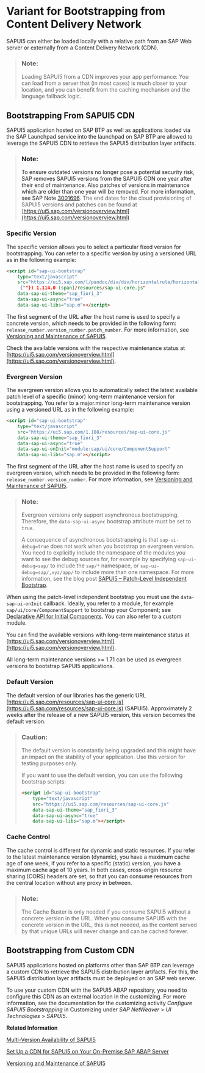 <!-- loio2d3eb2f322ea4a82983c1c62a33ec4ae -->

# Variant for Bootstrapping from Content Delivery Network

SAPUI5 can either be loaded locally with a relative path from an SAP Web server or externally from a Content Delivery Network \(CDN\). 

> ### Note:  
> Loading SAPUI5 from a CDN improves your app performance: You can load from a server that \(in most cases\) is much closer to your location, and you can benefit from the caching mechanism and the language fallback logic.



<a name="loio2d3eb2f322ea4a82983c1c62a33ec4ae__section_CDN"/>

## Bootstrapping From SAPUI5 CDN

SAPUI5 application hosted on SAP BTP as well as applications loaded via the SAP Launchpad service into the launchpad on SAP BTP are allowed to leverage the SAPUI5 CDN to retrieve the SAPUI5 distribution layer artifacts.

> ### Note:  
> To ensure outdated versions no longer pose a potential security risk, SAP removes SAPUI5 versions from the SAPUI5 CDN one year after their end of maintenance. Also patches of versions in maintenance which are older than one year will be removed. For more information, see SAP Note [3001696](https://launchpad.support.sap.com/#/notes/3001696). The end dates for the cloud provisioning of SAPUI5 versions and patches can be found at [https://ui5.sap.com/versionoverview.html](https://ui5.sap.com/versionoverview.html)



### Specific Version

The specific version allows you to select a particular fixed version for bootstrapping. You can refer to a specific version by using a versioned URL as in the following example:

```html
<script id="sap-ui-bootstrap"
    type="text/javascript"
    src="https://ui5.sap.com/[/pandoc/div/div/horizontalrule/horizontalrule/codeblock/strong/span
     {""}) 1.114.0 (span]/resources/sap-ui-core.js"
    data-sap-ui-theme="sap_fiori_3"
    data-sap-ui-async="true"
    data-sap-ui-libs="sap.m"></script>


```

The first segment of the URL after the host name is used to specify a concrete version, which needs to be provided in the following form: `release_number.version_number.patch_number`. For more information, see [Versioning and Maintenance of SAPUI5](../02_Read-Me-First/versioning-and-maintenance-of-sapui5-91f0214.md).

Check the available versions with the respective maintenance status at [https://ui5.sap.com/versionoverview.html](https://ui5.sap.com/versionoverview.html).



### Evergreen Version

The evergreen version allows you to automatically select the latest available patch level of a specific \(minor\) long-term maintenance version for bootstrapping. You refer to a major.minor long-term maintenance version using a versioned URL as in the following example:

```html
<script id="sap-ui-bootstrap"
    type="text/javascript"
    src="https://ui5.sap.com/1.108/resources/sap-ui-core.js"
    data-sap-ui-theme="sap_fiori_3"
    data-sap-ui-async="true"
    data-sap-ui-onInit="module:sap/ui/core/ComponentSupport"
    data-sap-ui-libs="sap.m"></script>


```

The first segment of the URL after the host name is used to specify an evergreen version, which needs to be provided in the following form: `release_number.version_number`. For more information, see [Versioning and Maintenance of SAPUI5](../02_Read-Me-First/versioning-and-maintenance-of-sapui5-91f0214.md).

> ### Note:  
> Evergreen versions only support asynchronous bootstrapping. Therefore, the `data-sap-ui-async` bootstrap attribute must be set to `true`.
> 
> A consequence of asynchronous bootstrapping is that `sap-ui-debug=true` does not work when you bootstrap an evergreen version. You need to explicitly include the namespace of the modules you want to see the debug sources for, for example by specifying `sap-ui-debug=sap/` to include the `sap/*` namespace, or `sap-ui-debug=sap/,xyz/app/` to include more than one namespace. For more information, see the blog post [SAPUI5 – Patch-Level Independent Bootstrap](https://blogs.sap.com/2022/04/14/sapui5-patch-level-independent-bootstrap/).

When using the patch-level independent bootstrap you must use the `data-sap-ui-onInit` callback. Ideally, you refer to a module, for example `sap/ui/core/ComponentSupport` to bootstrap your Component; see [Declarative API for Initial Components](declarative-api-for-initial-components-82a0fce.md). You can also refer to a custom module.

You can find the available versions with long-term maintenance status at [https://ui5.sap.com/versionoverview.html](https://ui5.sap.com/versionoverview.html).

All long-term maintenance versions \>= 1.71 can be used as evergreen versions to bootstrap SAPUI5 applications.



### Default Version

The default version of our libraries has the generic URL [https://ui5.sap.com/resources/sap-ui-core.js](https://ui5.sap.com/resources/sap-ui-core.js) \(SAPUI5\). Approximately 2 weeks after the release of a new SAPUI5 version, this version becomes the default version.

> ### Caution:  
> The default version is constantly being upgraded and this might have an impact on the stability of your application. Use this version for testing purposes only.
> 
> If you want to use the default version, you can use the following bootstrap scripts:
> 
> ```html
> <script id="sap-ui-bootstrap"
>     type="text/javascript"
>     src="https://ui5.sap.com/resources/sap-ui-core.js"
>     data-sap-ui-theme="sap_fiori_3"
>     data-sap-ui-async="true"
>     data-sap-ui-libs="sap.m"></script>
> 
> ```



### Cache Control

The cache control is different for dynamic and static resources. If you refer to the latest maintenance version \(dynamic\), you have a maximum cache age of one week, if you refer to a specific \(static\) version, you have a maximum cache age of 10 years. In both cases, cross-origin resource sharing \(CORS\) headers are set, so that you can consume resources from the central location without any proxy in between.

> ### Note:  
> The Cache Buster is only needed if you consume SAPUI5 without a concrete version in the URL. When you consume SAPUI5 with the concrete version in the URL, this is not needed, as the content served by that unique URLs will never change and can be cached forever.



## Bootstrapping from Custom CDN

SAPUI5 applications hosted on platforms other than SAP BTP can leverage a custom CDN to retrieve the SAPUI5 distribution layer artifacts. For this, the SAPUI5 distribution layer artifacts must be deployed on an SAP web server.

To use your custom CDN with the SAPUI5 ABAP repository, you need to configure this CDN as an external location in the customizing. For more information, see the documentation for the customizing activity *Configure SAPUI5 Bootstrapping* in Customizing under *SAP NetWeaver* \> *UI Technologies* \> *SAPUI5*.

**Related Information**  


[Multi-Version Availability of SAPUI5](https://blogs.sap.com/2015/07/30/multi-version-availability-of-sapui5)

[Set Up a CDN for SAPUI5 on Your On-Premise SAP ABAP Server](https://blogs.sap.com/2021/08/17/set-up-a-cdn-for-sapui5-on-your-on-premise-sap-abap-server/)

[Versioning and Maintenance of SAPUI5](../02_Read-Me-First/versioning-and-maintenance-of-sapui5-91f0214.md "Versioning and maintenance strategy for SAPUI5.")

